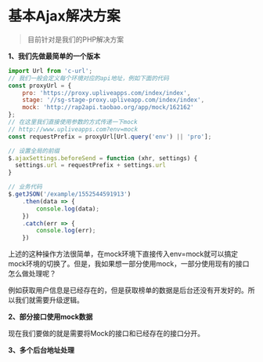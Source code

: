 # 基本Ajax解决方案

> 目前针对是我们的PHP解决方案

**1、我们先做最简单的一个版本**

```js
import Url from 'c-url';
// 我们一般会定义每个环境对应的api地址，例如下面的代码
const proxyUrl = {
    pro: 'https://proxy.upliveapps.com/index/index',
    stage: '//sg-stage-proxy.upliveapp.com/index/index',
    mock: 'http://rap2api.taobao.org/app/mock/162162'
};
// 在这里我们直接使用参数的方式传递一下mock
// http://www.upliveapps.com?env=mock
const requestPrefix = proxyUrl[Url.query('env') || 'pro'];

// 设置全局的前缀
$.ajaxSettings.beforeSend = function (xhr, settings) {
  settings.url = requestPrefix + settings.url
}

// 业务代码
$.getJSON('/example/1552544591913')
    .then(data => {
        console.log(data);
    })
    .catch(err => {
        console.log(err);
    })
```

上述的这种操作方法很简单，在mock环境下直接传入env=mock就可以搞定mock环境的切换了。但是，我如果想一部分使用mock，一部分使用现有的接口怎么做处理呢？

例如获取用户信息是已经存在的，但是获取榜单的数据是后台还没有开发好的。所以我们就需要升级逻辑。

**2、部分接口使用mock数据**

现在我们要做的就是需要将Mock的接口和已经存在的接口分开。

**3、多个后台地址处理**

